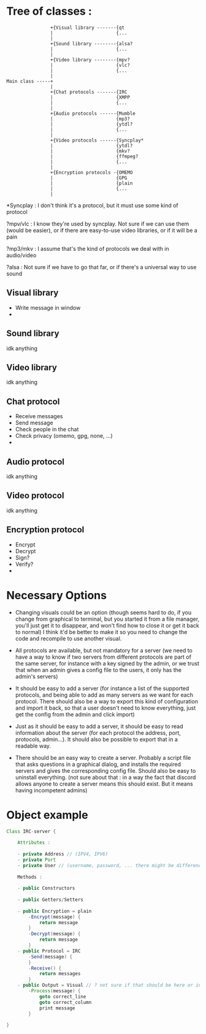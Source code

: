 # Tree of classes :
```
                +{Visual library -------{qt
                |                       {...
                |
                +{Sound library --------{alsa?
                |                       {...
                |
                +{Video library --------{mpv?
                |                       {vlc?
                |                       {...
                |
Main class -----+
                |
                +{Chat protocols -------{IRC
                |                       {XMPP
                |                       {...
                |
                +{Audio protocols ------{Mumble
                |                       {mp3?
                |                       {ytdl?
                |                       {...
                |
                +{Video protocols ------{Syncplay*
                |                       {ytdl?
                |                       {mkv?
                |                       {ffmpeg?
                |                       {...
                |
                +{Encryption protocols -{OMEMO
                |                       {GPG
                |                       {plain
                |                       {...
                |
```

*Syncplay : I don't think it's a protocol, but it must use some kind of protocol

?mpv/vlc : I know they're used by syncplay. Not sure if we can use them (would be easier), or if there are easy-to-use video libraries, or if it will be a pain

?mp3/mkv : I assume that's the kind of protocols we deal with in audio/video

?alsa : Not sure if we have to go that far, or if there's a universal way to use sound

## Visual library

- Write message in window
- 

## Sound library

idk anything

## Video library

idk anything

## Chat protocol

- Receive messages
- Send message
- Check people in the chat
- Check privacy (omemo, gpg, none, ...)
- 

## Audio protocol

idk anything

## Video protocol

idk anything

## Encryption protocol

- Encrypt
- Decrypt
- Sign?
- Verify?
- 

# Necessary Options

- Changing visuals could be an option (though seems hard to do, if you change from graphical to terminal, but you started it from a file manager, you'll just get it to disappear, and won't find how to close it or get it back to normal)
I think it'd be better to make it so you need to change the code and recompile to use another visual.

- All protocols are available, but not mandatory for a server (we need to have a way to know if two servers from different protocols are part of the same server, for instance with a key signed by the admin, or we trust that when an admin gives a config file to the users, it only has the admin's servers)

- It should be easy to add a server (for instance a list of the supported protocols, and being able to add as many servers as we want for each protocol. There should also be a way to export this kind of configuration and import it back, so that a user doesn't need to know everything, just get the config from the admin and click import)

- Just as it should be easy to add a server, it should be easy to read information about the server (for each protocol the address, port, protocols, admin...). It should also be possible to export that in a readable way.

- There should be an easy way to create a server. Probably a script file that asks questions in a graphical dialog, and installs the required servers and gives the corresponding config file. Should also be easy to uninstall everything.
(not sure about that : in a way the fact that discord allows anyone to create a server means this should exist. But it means having incompetent admins)

# Object example

```java
Class IRC-server {
    
    Attributes :
    
    - private Address // (IPV4, IPV6)
    - private Port
    - private User // (username, password, ... there might be differences between protocols, like on IRC password is not always mandatory, also if we use OMEMO we need the OMEMO keys, etc...)
    
    Methods :
    
    - public Constructors
    
    - public Getters/Setters
    
    - public Encryption = plain
        -Encrypt(message) {
            return message
        }
        -Decrypt(message) {
            return message
        }
    - public Protocol = IRC
        -Send(message) {
        }
        -Receive() {
            return messages
        }
    - public Output = Visual // ? not sure if that should be here or in the main class
        -Process(message) {
            goto correct_line
            goto correct_column
            print message
        }
    
}
```
